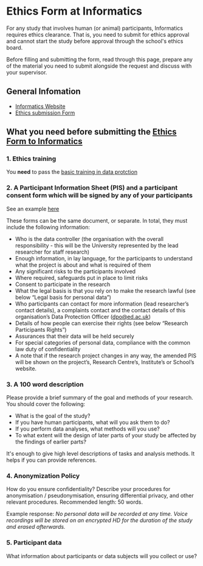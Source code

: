 # Ethics Form at Informatics

For any study that involves human (or animal) participants, Informatics requires ethics clearance. That is, you need to submit for ethics approval and cannot start the study before approval through the school's ethics board. 

Before filling and submitting the form, read through this page, prepare any of the material you need to submit alongside the request and discuss with your supervisor.

## General Infomation

* [Informatics Website](http://web.inf.ed.ac.uk/infweb/research/ethics-and-integrity/ethics-procedure)
* [Ethics submission Form](https://edinburgh.eu.qualtrics.com/jfe/form/SV_5cfS62HqfJDeCRT)

## What you need before submitting the [Ethics Form to Informatics](https://edinburgh.eu.qualtrics.com/jfe/form/SV_5cfS62HqfJDeCRT)

### 1. Ethics training

You __need__ to pass the [basic training in data protction](http://www.ed.ac.uk/records-management/training/data-protection)

### 2. A Participant Information Sheet (PIS) and a participant consent form which will be signed by any of your participants

See an example [here](/material/Consent_form_Study_Visualisation_Cheatsheet.pdf)

These forms can be the same document, or separate. In total, they must include the following information:
* Who is the data controller (the organisation with the overall responsibility - this will be the University represented by the lead researcher for staff research)
* Enough information, in lay language, for the participants to understand what the project is about and what is required of them
* Any significant risks to the participants involved
* Where required, safeguards put in place to limit risks
* Consent to participate in the research
* What the legal basis is that you rely on to make the research lawful (see below “Legal basis for personal data”)
* Who participants can contact for more information (lead researcher’s contact details), a complaints contact and the contact details of this organisation’s Data Protection Officer (dpo@ed.ac.uk)
* Details of how people can exercise their rights (see below “Research Participants Rights”)
* Assurances that their data will be held securely
* For special categories of personal data, compliance with the common law duty of confidentiality
* A note that if the research project changes in any way, the amended PIS will be shown on the project’s, Research Centre’s, Institute’s or School’s website.


### 3. A 100 word description

Please provide a brief summary of the goal and methods of your research. You should cover the following:
* What is the goal of the study?
* If you have human participants, what will you ask them to do?
* If you perform data analyses, what methods will you use?
* To what extent will the design of later parts of your study be affected by the findings of earlier parts?

It's enough to give high level descriptions of tasks and analysis methods. It helps if you can provide references.

### 4. Anonymization Policy

How do you ensure confidentiality? Describe your procedures for anonymisation / pseudonymisation, ensuring differential privacy, and other relevant procedures. Recommended length: 50 words. 

Example response: _No personal data will be recorded at any time. Voice recordings will be stored on an encrypted HD for the duration of the study and erased afterwards._

### 5. Participant data

What information about participants or data subjects will you collect or use? 


